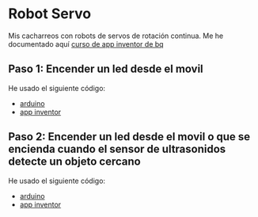 # Robot Servo
Mis cacharreos con robots de servos de rotación continua. Me he documentado aquí [curso de app inventor de bq](https://github.com/bq/diwo/tree/master/Curso-de-introducci%C3%B3n-a-MIT-App-Inventor/Controlando%20un%20PrintBot%20con%20botones%20en%20App%20Inventor)

## Paso 1: Encender un led desde el movil
  He usado el siguiente código:
  * [arduino](https://github.com/es3a10/mis_proyectos/tree/master/robot_servo/code/arduino/prueba_led_bt.ino)
  * [app inventor](https://github.com/es3a10/mis_proyectos/blob/master/robot_servo/code/app_inventor/mi_led_bt.aia)
  
## Paso 2: Encender un led desde el movil o que se encienda cuando el sensor de ultrasonidos detecte un objeto cercano
  He usado el siguiente código:
  * [arduino](https://github.com/es3a10/mis_proyectos)
  * [app inventor](https://github.com/es3a10/mis_proyectos)
      
 
